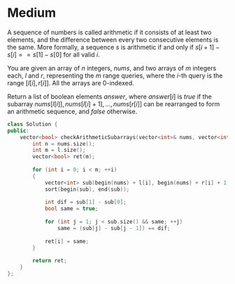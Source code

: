 # Medium

A sequence of numbers is called arithmetic if it consists of at least two elements, and the difference between every two consecutive elements is the same. More formally, a sequence $s$ is arithmetic if and only if $s[i+1] - s[i] == s[1] - s[0]$ for all valid $i$.

You are given an array of $n$ integers, $nums$, and two arrays of $m$ integers each, $l$ and $r$, representing the $m$ range queries, where the $i$-th query is the range $[l[i], r[i]]$. All the arrays are 0-indexed.

Return a list of boolean elements $answer$, where $answer[i]$ is $true$ if the subarray $nums[l[i]], nums[l[i]+1], ... , nums[r[i]]$ can be rearranged to form an arithmetic sequence, and $false$ otherwise.

```cpp
class Solution {
public:
    vector<bool> checkArithmeticSubarrays(vector<int>& nums, vector<int>& l, vector<int>& r) {
        int n = nums.size();
        int m = l.size();
        vector<bool> ret(m);
        
        for (int i = 0; i < m; ++i)
        {
            vector<int> sub(begin(nums) + l[i], begin(nums) + r[i] + 1);
            sort(begin(sub), end(sub));
            
            int dif = sub[1] - sub[0];
            bool same = true;
            
            for (int j = 1; j < sub.size() && same; ++j)
                same = (sub[j] - sub[j - 1]) == dif;
            
            ret[i] = same;
        }
        
        return ret;
    }
};
```
